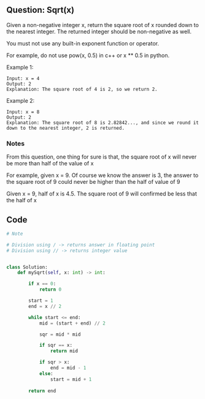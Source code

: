 
## Question: Sqrt(x)

Given a non-negative integer x, return the square root of x rounded down to the nearest integer. The returned integer should be non-negative as well.

You must not use any built-in exponent function or operator.

For example, do not use pow(x, 0.5) in c++ or x ** 0.5 in python.

Example 1:

```
Input: x = 4
Output: 2
Explanation: The square root of 4 is 2, so we return 2.
```
Example 2:

```
Input: x = 8
Output: 2
Explanation: The square root of 8 is 2.82842..., and since we round it down to the nearest integer, 2 is returned.
```


### Notes

From this question, one thing for sure is that, the square root of x will never be more than half of the value of x

For example, given x = 9. Of course we know the answer is 3, the answer to the square root of 9 could never be higher than the half of value of 9

Given x = 9, half of x is 4.5. The square root of 9 will confirmed be less that the half of x

## Code
```python
# Note

# Division using / -> returns answer in floating point
# Division using // -> returns integer value


class Solution:
    def mySqrt(self, x: int) -> int:

        if x == 0:
            return 0        

        start = 1
        end = x // 2

        while start <= end:
            mid = (start + end) // 2

            sqr = mid * mid

            if sqr == x:
                return mid

            if sqr > x:
                end = mid - 1
            else:
                start = mid + 1
        
        return end
```



